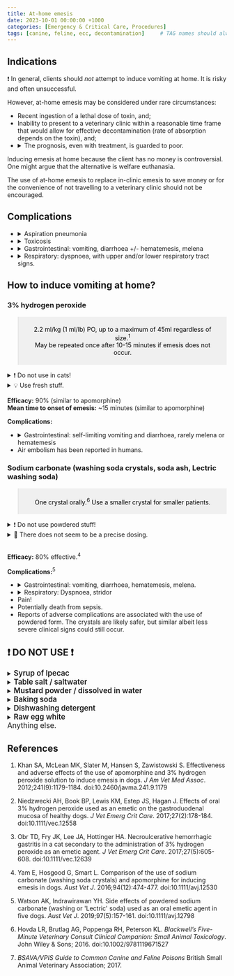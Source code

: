```yaml
---
title: At-home emesis
date: 2023-10-01 00:00:00 +1000
categories: [Emergency & Critical Care, Procedures]
tags: [canine, feline, ecc, decontamination]     # TAG names should always be lowercase
---
```


## Indications

&#10071; In general, clients should *not* attempt to induce vomiting at home. It is risky and often unsuccessful.

However, at-home emesis may be considered under rare circumstances:

<ul>
  <li> Recent ingestion of a lethal dose of toxin, and;</li>
  <li> Inability to present to a veterinary clinic within a reasonable time frame that would allow for effective decontamination (rate of absorption depends on the toxin), and;</li>
  <li>
    <details>
    <summary>The prognosis, even with treatment, is guarded to poor.</summary>
    <ul>
      <li> E.g. 1080, paraquat, blue-green algae, karaka berry toxicity etc.</li>
      <li>Unless consumed in very high doses, rodenticide and slug bait toxicities can usually be treated with reasonable prognosis, even without prompt emesis.</li>
    </ul>
    </details>
  </li>
</ul>

Inducing emesis at home because the client has no money is controversial. One might argue that the alternative is welfare euthanasia.

The use of at-home emesis to replace in-clinic emesis to save money or for the convenience of not travelling to a veterinary clinic should not be encouraged.

## Complications

<ul>
  <li>
    <details>
      <summary>Aspiration pneumonia</summary>
      <ul>
        <li>Patients showing neurological signs</li>
        <li>Brachycephalics</li>
      </ul>
    </details>
  </li>
  <li>
    <details>
      <summary>Toxicosis</summary>
      <ul>
        <li>Overdose e.g. salt toxicosis</li>
        <li>Wrong substance used e.g. baking soda or caustic soda or laundry detergent instead of washing soda.</li>
      </ul>
    </details>
  </li>
  <li>
    <details>
      <summary>Gastrointestinal: vomiting, diarrhoea +/- hematemesis, melena</summary>
      <ul>
        <li>Many substances used to induce vomiting are toxins themselves and often cause gastrointestinal signs of vomiting and diarrhoea.</li>
        <li>Severe irritation can cause ulceration and gastrointestinal bleeding.</li>
      </ul>
    </details>
  </li>
  <li>
  <details>
    <summary>Respiratory: dyspnoea, with upper and/or lower respiratory tract signs.</summary>
    <ul>
      <li>Laryngitis and tracheitis can cause upper airway swelling and obstruction.</li>
      <li>Aspiration can cause chemical pneumonitis.</li></ul>
  </details>
  </li>
</ul>

## How to induce vomiting at home?

<h3 style="font-weight:bold">3% hydrogen peroxide</h3>

<blockquote style="color:black;font-size:100%;text-align:center;background-color:rgba(0,0,0,0.05);padding:20px">
  2.2 ml/kg (1 ml/lb) PO, up to a maximum of 45ml regardless of size.<sup>1</sup>
  <br>May be repeated once after 10-15 minutes if emesis does not occur.
</blockquote>

<details>
  <summary>&#10071; Do not use in cats!</summary>
  <ul>Although some have suggested that it can be used cautiously in cats, they may be more susceptible to developing complications of ulcerative gastritis.</ul>
</details>

<details>
  <summary>&#128161; Use fresh stuff.</summary>
  <ul>3% hydrogen peroxide decomposes at a rate of 0.5% each year when stored out of the light at room temperature.</ul>
</details>

<br>
<b>Efficacy:</b> 90% (similar to apomorphine)
<br><b>Mean time to onset of emesis:</b> ~15 minutes (similar to apomorphine)

<b>Complications:</b>
<ul>
  <li>
  <details>
    <summary>Gastrointestinal: self-limiting vomiting and diarrhoea, rarely melena or hematemesis</summary>
    <ul>
      <li>Ulcerative esophagitis, gastritis and duodenitis, especially with repeated dosing.</li>
      <li>Occurs immediately and progresses over hours, self-limiting and resolved within 1-2 weeks.<sup>2</sup></li>
      <li>Gastrointestinal bleeding is possible.</li>
    </ul>
  </details>
  </li>
  <li>Air embolism has been reported in humans.</li>
</ul>

<h3 style="font-weight:bold">Sodium carbonate (washing soda crystals, soda ash, Lectric washing soda)</h3>

<blockquote style="color:black;font-size:100%;text-align:center;background-color:rgba(0,0,0,0.05);padding:20px">
One crystal orally.<sup>6</sup> Use a smaller crystal for smaller patients.
</blockquote>

<details>
  <summary>&#10071; Do not use powdered stuff!</summary>
  <ul>
    The powder form is much stronger and more likely to cause severe and painful gastrointestinal ulceration.
    <br>It is also more likely to be aspirated, resulting in pneumonitis.
  </ul>
</details>
<details>
  <summary>&#128173; There does not seem to be a precise dosing.</summary>
  <ul>Other frequently cited dosing include up to 3-5 crystals, or 1 g per 10 kg.</ul>
</details>

<br><b>Efficacy:</b> 80% effective.<sup>4</sup>

<b>Complications:</b><sup>5</sup>
<ul>
  <li>
  <details>
    <summary>Gastrointestinal: vomiting, diarrhoea, hematemesis, melena.</summary>
    <ul>Ulcerative stomatitis, glossitis, pharyngitis, esophagitis, gastritis +/- gastrointestinal bleeding.</ul>
    <ul>Particularly with powdered form.</ul>
  </details>
  </li>
  <li>
  <details>
    <summary>Respiratory: Dyspnoea, stridor</summary>
    <ul>
      <li>Chemically-induced laryngitis</li>
      <li>Chemical pneumonitis +/- secondary bacterial pneumonia.</li>
    </ul>
  </details>
  </li>
  <li>Pain!</li>
  <li>Potentially death from sepsis.</li>
  <li>Reports of adverse complications are associated with the use of powdered form. The crystals are likely safer, but similar albeit less severe clinical signs could still occur.</li>
</ul>


<h2>&#10071; DO NOT USE &#10071;</h2>

  <details>
    <summary><span style="font-size:120%;font-weight:600">Syrup of Ipecac</span></summary>
        <ul>
          <li>Derived from the roots of the ipecacuanha plant. The active ingredients are plant alkaloids, cephaeline, and methyl-cephaeline (emetine), all of which are poisons and induce vomiting.</li>
          <li>It was assumed that if the patient threw up immediately, there would be little concern about its intrinsic poisonous nature. However, evidence for its safety is scant.</li>
          <li>Despite being an effective emetic in humans, studies did not show that it improves patient outcomes, compared to activated charcoal treatment.</li>
          <li>Today, it is no longer recommended and is not commercially available.</li>
          <li>Dose (human): 15-30 ml, followed by a cup of warm water.</li>
        </ul>
  </details>

<details>
  <summary><span style="font-size:120%;font-weight:600">Table salt / saltwater</span></summary>
  <ul>
    <li>Although saltwater is an effective emetic, there is a high risk of overdose and causing hypernatremia (salt toxicity).</li>
    <li>Toxic dose (dog): > 2-3 g/kg, lethal dose (dog): > 4 g/kg [1 teaspoon = 6 grams, 1 tablespoon = 17 grams of salt]</li>
    <li>Dose (human): 1 tablespoon dissolved in a cup of warm water.</li>
  </ul>
</details>

<details>
  <summary><span style="font-size:120%;font-weight:600">Mustard powder / dissolved in water</span></summary>
  <ul>
    <li>Although mustard dissolved in water is safer than most on this list, it is not considered a reliable method of emesis and is not recommended.</li>
    <li>Dry mustard powder should be avoided due to a high risk of aspiration.</li>
    <li>Dose (human): 1-2 teaspoons dissolved in a cup of warm water.</li>
  </ul>
</details>

<details>
  <summary><span style="font-size:120%;font-weight:600">Baking soda</span></summary>
  <ul>
    <li>Unreliable method of inducing emesis.</li>
    <li>Contains sodium, about 1/20 the concentration compared to table salt. Can cause hypernatremia (salt toxicity) when consumed in very large amounts.</li>
    <li>Toxic dose (dog): > 10-20 g/kg (2-4 teaspoons/kg) — vomiting and diarrhoea.</li>
  </ul>
</details>

<details>
  <summary><span style="font-size:120%;font-weight:600">Dishwashing detergent</span></summary>
  <ul>
    <li>A poison itself that can cause vomiting.</li>
    <li>Household-grade dishwashing detergent can cause vomiting and diarrhoea. More serious clinical signs are uncommon.</li>
  </ul>
</details>

<details>
  <summary><span style="font-size:120%;font-weight:600">Raw egg white</span></summary>
  <ul>Does not work.</ul>
</details>

<div style="font-size:120%;font-weight:400">Anything else.</div>

## References

1. Khan SA, McLean MK, Slater M, Hansen S, Zawistowski S. Effectiveness and adverse effects of the use of apomorphine and 3% hydrogen peroxide solution to induce emesis in dogs. *J Am Vet Med Assoc*. 2012;241(9):1179-1184. doi:10.2460/javma.241.9.1179

2. Niedzwecki AH, Book BP, Lewis KM, Estep JS, Hagan J. Effects of oral 3% hydrogen peroxide used as an emetic on the gastroduodenal mucosa of healthy dogs. *J Vet Emerg Crit Care*. 2017;27(2):178-184. doi:10.1111/vec.12558

3. Obr TD, Fry JK, Lee JA, Hottinger HA. Necroulcerative hemorrhagic gastritis in a cat secondary to the administration of 3% hydrogen peroxide as an emetic agent. *J Vet Emerg Crit Care*. 2017;27(5):605-608. doi:10.1111/vec.12639

4. Yam E, Hosgood G, Smart L. Comparison of the use of sodium carbonate (washing soda crystals) and apomorphine for inducing emesis in dogs. *Aust Vet J*. 2016;94(12):474-477. doi:10.1111/avj.12530

5. Watson AK, Indrawirawan YH. Side effects of powdered sodium carbonate (washing or 'Lectric' soda) used as an oral emetic agent in five dogs. *Aust Vet J*. 2019;97(5):157-161. doi:10.1111/avj.12798

6. Hovda LR, Brutlag AG, Poppenga RH, Peterson KL. *Blackwell’s Five-Minute Veterinary Consult Clinical Companion: Small Animal Toxicology*. John Wiley & Sons; 2016. doi:10.1002/9781119671527

7. *BSAVA/VPIS Guide to Common Canine and Feline Poisons* British Small Animal Veterinary Association; 2017.
‌



